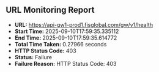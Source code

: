 ## URL Monitoring Report

- **URL:** https://api-gw1-prod1.fisglobal.com/gw/v1/health
- **Start Time:** 2025-09-10T17:59:35.335112
- **End Time:** 2025-09-10T17:59:35.614772
- **Total Time Taken:** 0.27966 seconds
- **HTTP Status Code:** 403
- **Status:** Failure
- **Failure Reason:** HTTP Status Code: 403
